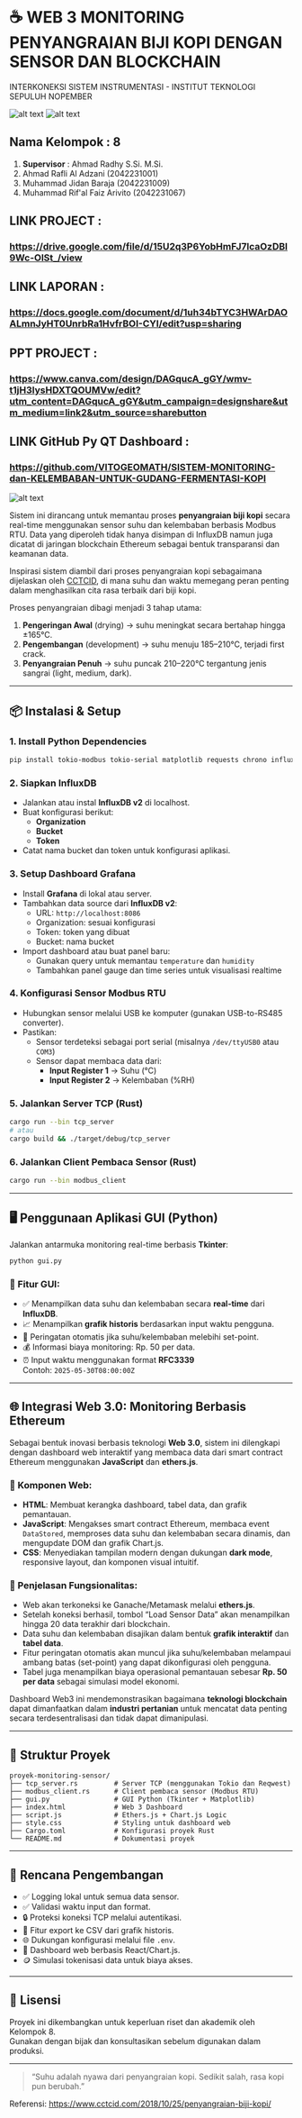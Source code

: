 # ☕ WEB 3 MONITORING PENYANGRAIAN BIJI KOPI DENGAN SENSOR DAN BLOCKCHAIN
INTERKONEKSI SISTEM INSTRUMENTASI - INSTITUT TEKNOLOGI SEPULUH NOPEMBER

![alt text](https://github.com/VITOGEOMATH/WEB-3-MONITORING-PENYANGRAIAN-BIJI-KOPI-DENGAN-SISTEM-BLOCKCHAIN/blob/main/GUI%20Monitoring%20WEB%203)
![alt text](https://github.com/VITOGEOMATH/WEB-3-MONITORING-PENYANGRAIAN-BIJI-KOPI-DENGAN-SISTEM-BLOCKCHAIN/blob/main/GUI%20WEB%203%20(2))

## Nama Kelompok : 8

1. **Supervisor** : Ahmad Radhy S.Si. M.Si.  
2. Ahmad Rafli Al Adzani (2042231001)  
3. Muhammad Jidan Baraja (2042231009)  
4. Muhammad Rif'al Faiz Arivito (2042231067)

## LINK PROJECT :
### https://drive.google.com/file/d/15U2q3P6YobHmFJ7lcaOzDBl9Wc-OlSt_/view

## LINK LAPORAN :
### https://docs.google.com/document/d/1uh34bTYC3HWArDAOALmnJyHT0UnrbRa1HvfrBOI-CYI/edit?usp=sharing

## PPT PROJECT :
### https://www.canva.com/design/DAGqucA_gGY/wmv-t1jH3IysHDXTQOUMVw/edit?utm_content=DAGqucA_gGY&utm_campaign=designshare&utm_medium=link2&utm_source=sharebutton

## LINK GitHub Py QT Dashboard :
### https://github.com/VITOGEOMATH/SISTEM-MONITORING-dan-KELEMBABAN-UNTUK-GUDANG-FERMENTASI-KOPI


![alt text](https://github.com/VITOGEOMATH/WEB-3-MONITORING-PENYANGRAIAN-BIJI-KOPI-DENGAN-SISTEM-BLOCKCHAIN/blob/main/Plant%20Penyangraian)

Sistem ini dirancang untuk memantau proses **penyangraian biji kopi** secara real-time menggunakan sensor suhu dan kelembaban berbasis Modbus RTU. Data yang diperoleh tidak hanya disimpan di InfluxDB namun juga dicatat di jaringan blockchain Ethereum sebagai bentuk transparansi dan keamanan data.

Inspirasi sistem diambil dari proses penyangraian kopi sebagaimana dijelaskan oleh [CCTCID](https://www.cctcid.com/2018/10/25/penyangraian-biji-kopi/), di mana suhu dan waktu memegang peran penting dalam menghasilkan cita rasa terbaik dari biji kopi.

Proses penyangraian dibagi menjadi 3 tahap utama:
1. **Pengeringan Awal** (drying) → suhu meningkat secara bertahap hingga ±165°C.
2. **Pengembangan** (development) → suhu menuju 185–210°C, terjadi first crack.
3. **Penyangraian Penuh** → suhu puncak 210–220°C tergantung jenis sangrai (light, medium, dark).

---

## 📦 Instalasi & Setup

### 1. Install Python Dependencies

```bash
pip install tokio-modbus tokio-serial matplotlib requests chrono influxdb-client tkinter serde reqwest
```

### 2. Siapkan InfluxDB

- Jalankan atau instal **InfluxDB v2** di localhost.
- Buat konfigurasi berikut:
  - **Organization**
  - **Bucket**
  - **Token**
- Catat nama bucket dan token untuk konfigurasi aplikasi.

### 3. Setup Dashboard Grafana

- Install **Grafana** di lokal atau server.
- Tambahkan data source dari **InfluxDB v2**:
  - URL: `http://localhost:8086`
  - Organization: sesuai konfigurasi
  - Token: token yang dibuat
  - Bucket: nama bucket
- Import dashboard atau buat panel baru:
  - Gunakan query untuk memantau `temperature` dan `humidity`
  - Tambahkan panel gauge dan time series untuk visualisasi realtime

### 4. Konfigurasi Sensor Modbus RTU

- Hubungkan sensor melalui USB ke komputer (gunakan USB-to-RS485 converter).
- Pastikan:
  - Sensor terdeteksi sebagai port serial (misalnya `/dev/ttyUSB0` atau `COM3`)
  - Sensor dapat membaca data dari:
    - **Input Register 1** → Suhu (°C)
    - **Input Register 2** → Kelembaban (%RH)

### 5. Jalankan Server TCP (Rust)

```bash
cargo run --bin tcp_server
# atau
cargo build && ./target/debug/tcp_server
```

### 6. Jalankan Client Pembaca Sensor (Rust)

```bash
cargo run --bin modbus_client
```

---

## 🖥️ Penggunaan Aplikasi GUI (Python)

Jalankan antarmuka monitoring real-time berbasis **Tkinter**:

```bash
python gui.py
```

### 🔧 Fitur GUI:

- ✅ Menampilkan data suhu dan kelembaban secara **real-time** dari **InfluxDB**.
- 📈 Menampilkan **grafik historis** berdasarkan input waktu pengguna.
- 🔔 Peringatan otomatis jika suhu/kelembaban melebihi set-point.
- 💰 Informasi biaya monitoring: Rp. 50 per data.
- ⏰ Input waktu menggunakan format **RFC3339**  
  Contoh: `2025-05-30T08:00:00Z`

---

## 🌐 Integrasi Web 3.0: Monitoring Berbasis Ethereum

Sebagai bentuk inovasi berbasis teknologi **Web 3.0**, sistem ini dilengkapi dengan dashboard web interaktif yang membaca data dari smart contract Ethereum menggunakan **JavaScript** dan **ethers.js**.

### 🔨 Komponen Web:

- **HTML**: Membuat kerangka dashboard, tabel data, dan grafik pemantauan.
- **JavaScript**: Mengakses smart contract Ethereum, membaca event `DataStored`, memproses data suhu dan kelembaban secara dinamis, dan mengupdate DOM dan grafik Chart.js.
- **CSS**: Menyediakan tampilan modern dengan dukungan **dark mode**, responsive layout, dan komponen visual intuitif.

### 🧩 Penjelasan Fungsionalitas:

- Web akan terkoneksi ke Ganache/Metamask melalui **ethers.js**.
- Setelah koneksi berhasil, tombol “Load Sensor Data” akan menampilkan hingga 20 data terakhir dari blockchain.
- Data suhu dan kelembaban disajikan dalam bentuk **grafik interaktif** dan **tabel data**.
- Fitur peringatan otomatis akan muncul jika suhu/kelembaban melampaui ambang batas (set-point) yang dapat dikonfigurasi oleh pengguna.
- Tabel juga menampilkan biaya operasional pemantauan sebesar **Rp. 50 per data** sebagai simulasi model ekonomi.

Dashboard Web3 ini mendemonstrasikan bagaimana **teknologi blockchain** dapat dimanfaatkan dalam **industri pertanian** untuk mencatat data penting secara terdesentralisasi dan tidak dapat dimanipulasi.

---

## 📁 Struktur Proyek

```
proyek-monitoring-sensor/
├── tcp_server.rs         # Server TCP (menggunakan Tokio dan Reqwest)
├── modbus_client.rs      # Client pembaca sensor (Modbus RTU)
├── gui.py                # GUI Python (Tkinter + Matplotlib)
├── index.html            # Web 3 Dashboard
├── script.js             # Ethers.js + Chart.js Logic
├── style.css             # Styling untuk dashboard web
├── Cargo.toml            # Konfigurasi proyek Rust
└── README.md             # Dokumentasi proyek
```

---

## 🚀 Rencana Pengembangan

- ✅ Logging lokal untuk semua data sensor.
- ✅ Validasi waktu input dan format.
- 🔒 Proteksi koneksi TCP melalui autentikasi.
- 📄 Fitur export ke CSV dari grafik historis.
- 🌐 Dukungan konfigurasi melalui file `.env`.
- 📲 Dashboard web berbasis React/Chart.js.
- 🪙 Simulasi tokenisasi data untuk biaya akses.

---

## 📃 Lisensi

Proyek ini dikembangkan untuk keperluan riset dan akademik oleh Kelompok 8.  
Gunakan dengan bijak dan konsultasikan sebelum digunakan dalam produksi.

---

> “Suhu adalah nyawa dari penyangraian kopi. Sedikit salah, rasa kopi pun berubah.”

Referensi: https://www.cctcid.com/2018/10/25/penyangraian-biji-kopi/

